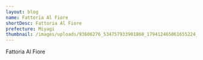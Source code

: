 ```yaml
---
layout: blog
name: Fattoria Al Fiore
shortDesc: Fattoria Al Fiore
prefecture: Miyagi
thumbnail: /images/uploads/93606276_534757933901860_179412465061655224_n.jpg
---
```

Fattoria Al Fiore